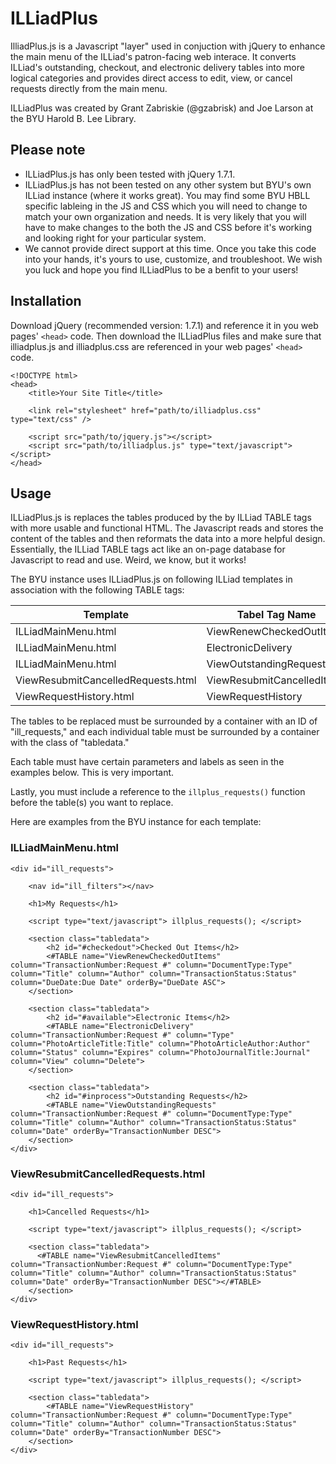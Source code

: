 # ILLiadPlus

IlliadPlus.js is a Javascript "layer" used in conjuction with jQuery to enhance the main menu of the ILLiad's patron-facing web interace. It converts ILLiad's outstanding, checkout, and electronic delivery tables into more logical categories and provides direct access to edit, view, or cancel requests directly from the main menu. 

ILLiadPlus was created by Grant Zabriskie (@gzabrisk) and Joe Larson at the BYU Harold B. Lee Library. 

## Please note

* ILLiadPlus.js has only been tested with jQuery 1.7.1.
* ILLiadPlus.js has not been tested on any other system but BYU's own ILLiad instance (where it works great). You may find some BYU HBLL specific lableing in the JS and CSS which you will need to change to match your own organization and needs. It is very likely that you will have to make changes to the both the JS and CSS before it's working and looking right for your particular system.
* We cannot provide direct support at this time. Once you take this code into your hands, it's yours to use, customize, and troubleshoot. We wish you luck and hope you find ILLiadPlus to be a benfit to your users!

## Installation

Download jQuery (recommended version: 1.7.1) and reference it in you web pages' `<head>` code.  Then download the ILLiadPlus files and make sure that illiadplus.js and illiadplus.css are referenced in your web pages' `<head>` code. 

	<!DOCTYPE html>
	<head>
		<title>Your Site Title</title>

		<link rel="stylesheet" href="path/to/illiadplus.css" type="text/css" />	

		<script src="path/to/jquery.js"></script>
		<script src="path/to/illiadplus.js" type="text/javascript"></script>
	</head>

## Usage

ILLiadPlus.js is replaces the tables produced by the by ILLiad TABLE tags with more usable and functional HTML. The Javascript reads and stores the content of the tables and then reformats the data into a more helpful design. Essentially, the ILLiad TABLE tags act like an on-page database for Javascript to read and use. Weird, we know, but it works!

The BYU instance uses ILLiadPlus.js on following ILLiad templates in association with the following TABLE tags:

| Template                           | Tabel Tag Name             |
| ---------------------------------- | -------------------------- |
| ILLiadMainMenu.html                | ViewRenewCheckedOutItems   |
| ILLiadMainMenu.html                | ElectronicDelivery         |
| ILLiadMainMenu.html                | ViewOutstandingRequests    |
| ViewResubmitCancelledRequests.html | ViewResubmitCancelledItems |
| ViewRequestHistory.html            | ViewRequestHistory         |

The tables to be replaced must be surrounded by a container with an ID of "ill_requests," and each individual table must be surrounded by a container with the class of "tabledata." 

Each table must have certain parameters and labels as seen in the examples below. This is very important.

Lastly, you must include a reference to the `illplus_requests()` function before the table(s) you want to replace.

Here are examples from the BYU instance for each template:

### ILLiadMainMenu.html

	<div id="ill_requests">

		<nav id="ill_filters"></nav>

		<h1>My Requests</h1>

		<script type="text/javascript"> illplus_requests(); </script>
		
		<section class="tabledata">
			<h2 id="#checkedout">Checked Out Items</h2>
			<#TABLE name="ViewRenewCheckedOutItems" column="TransactionNumber:Request #" column="DocumentType:Type" column="Title" column="Author" column="TransactionStatus:Status" column="DueDate:Due Date" orderBy="DueDate ASC">
		</section>

		<section class="tabledata">
			<h2 id="#available">Electronic Items</h2>
			<#TABLE name="ElectronicDelivery" column="TransactionNumber:Request #" column="Type" column="PhotoArticleTitle:Title" column="PhotoArticleAuthor:Author" column="Status" column="Expires" column="PhotoJournalTitle:Journal" column="View" column="Delete">
		</section>

		<section class="tabledata">
			<h2 id="#inprocess">Outstanding Requests</h2>
			<#TABLE name="ViewOutstandingRequests" column="TransactionNumber:Request #" column="DocumentType:Type" column="Title" column="Author" column="TransactionStatus:Status" column="Date" orderBy="TransactionNumber DESC">
		</section>
	</div>

### ViewResubmitCancelledRequests.html 

	<div id="ill_requests">

		<h1>Cancelled Requests</h1>

		<script type="text/javascript"> illplus_requests(); </script>

		<section class="tabledata">
		  <#TABLE name="ViewResubmitCancelledItems" column="TransactionNumber:Request #" column="DocumentType:Type" column="Title" column="Author" column="TransactionStatus:Status" column="Date" orderBy="TransactionNumber DESC"></#TABLE>
		</section>
	</div>

### ViewRequestHistory.html

	<div id="ill_requests">

		<h1>Past Requests</h1>
		
		<script type="text/javascript"> illplus_requests(); </script>

		<section class="tabledata">
			<#TABLE name="ViewRequestHistory" column="TransactionNumber:Request #" column="DocumentType:Type" column="Title" column="Author" column="TransactionStatus:Status" column="Date" orderBy="TransactionNumber DESC">
		</section>
	</div>	
